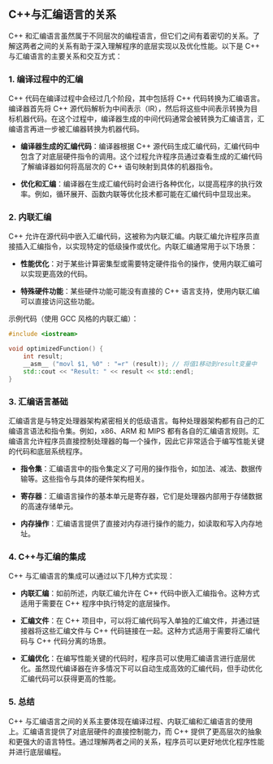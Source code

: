 ## C++与汇编语言的关系

C++ 和汇编语言虽然属于不同层次的编程语言，但它们之间有着密切的关系。了解这两者之间的关系有助于深入理解程序的底层实现以及优化性能。以下是 C++ 与汇编语言的主要关系和交互方式：

### 1. **编译过程中的汇编**

C++ 代码在编译过程中会经过几个阶段，其中包括将 C++ 代码转换为汇编语言。编译器首先将 C++ 源代码解析为中间表示（IR），然后将这些中间表示转换为目标机器代码。在这个过程中，编译器生成的中间代码通常会被转换为汇编语言，汇编语言再进一步被汇编器转换为机器代码。

- **编译器生成的汇编代码**：编译器根据 C++ 源代码生成汇编代码，汇编代码中包含了对底层硬件指令的调用。这个过程允许程序员通过查看生成的汇编代码了解编译器如何将高层次的 C++ 语句映射到具体的机器指令。

- **优化和汇编**：编译器在生成汇编代码时会进行各种优化，以提高程序的执行效率。例如，循环展开、函数内联等优化技术都可能在汇编代码中显现出来。

### 2. **内联汇编**

C++ 允许在源代码中嵌入汇编代码，这被称为内联汇编。内联汇编允许程序员直接插入汇编指令，以实现特定的低级操作或优化。内联汇编通常用于以下场景：

- **性能优化**：对于某些计算密集型或需要特定硬件指令的操作，使用内联汇编可以实现更高效的代码。

- **特殊硬件功能**：某些硬件功能可能没有直接的 C++ 语言支持，使用内联汇编可以直接访问这些功能。

示例代码（使用 GCC 风格的内联汇编）：

```cpp
#include <iostream>

void optimizedFunction() {
    int result;
    __asm__ ("movl $1, %0" : "=r" (result)); // 将值1移动到result变量中
    std::cout << "Result: " << result << std::endl;
}
```

### 3. **汇编语言基础**

汇编语言是与特定处理器架构紧密相关的低级语言。每种处理器架构都有自己的汇编语言语法和指令集。例如，x86、ARM 和 MIPS 都有各自的汇编语言规则。汇编语言允许程序员直接控制处理器的每一个操作，因此它非常适合于编写性能关键的代码和底层系统程序。

- **指令集**：汇编语言中的指令集定义了可用的操作指令，如加法、减法、数据传输等。这些指令与具体的硬件架构相关。

- **寄存器**：汇编语言操作的基本单元是寄存器，它们是处理器内部用于存储数据的高速存储单元。

- **内存操作**：汇编语言提供了直接对内存进行操作的能力，如读取和写入内存地址。

### 4. **C++与汇编的集成**

C++ 与汇编语言的集成可以通过以下几种方式实现：

- **内联汇编**：如前所述，内联汇编允许在 C++ 代码中嵌入汇编指令。这种方式适用于需要在 C++ 程序中执行特定的底层操作。

- **汇编文件**：在 C++ 项目中，可以将汇编代码写入单独的汇编文件，并通过链接器将这些汇编文件与 C++ 代码链接在一起。这种方式适用于需要将汇编代码与 C++ 代码分离的场景。

- **汇编优化**：在编写性能关键的代码时，程序员可以使用汇编语言进行底层优化。虽然现代编译器在许多情况下可以自动生成高效的汇编代码，但手动优化汇编代码可以获得更高的性能。

### 5. **总结**

C++ 与汇编语言之间的关系主要体现在编译过程、内联汇编和汇编语言的使用上。汇编语言提供了对底层硬件的直接控制能力，而 C++ 提供了更高层次的抽象和更强大的语言特性。通过理解两者之间的关系，程序员可以更好地优化程序性能并进行底层编程。